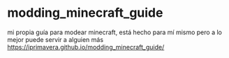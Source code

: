 # modding_minecraft_guide
mi propia guía para modear minecraft, está hecho para mí mismo pero a lo mejor puede servir a alguien más
https://iprimavera.github.io/modding_minecraft_guide/
